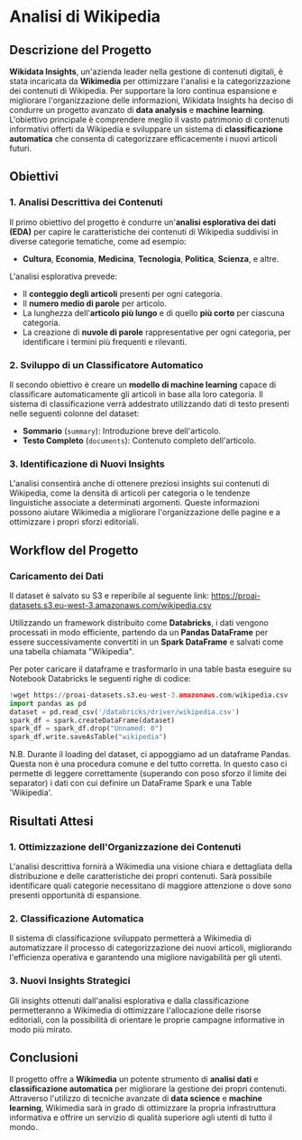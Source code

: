 # Analisi di Wikipedia

## Descrizione del Progetto

**Wikidata Insights**, un'azienda leader nella gestione di contenuti digitali, è stata incaricata da **Wikimedia** per ottimizzare l'analisi e la categorizzazione dei contenuti di Wikipedia. Per supportare la loro continua espansione e migliorare l'organizzazione delle informazioni, Wikidata Insights ha deciso di condurre un progetto avanzato di **data analysis** e **machine learning**. L'obiettivo principale è comprendere meglio il vasto patrimonio di contenuti informativi offerti da Wikipedia e sviluppare un sistema di **classificazione automatica** che consenta di categorizzare efficacemente i nuovi articoli futuri.



## Obiettivi

### 1. Analisi Descrittiva dei Contenuti

Il primo obiettivo del progetto è condurre un'**analisi esplorativa dei dati (EDA)** per capire le caratteristiche dei contenuti di Wikipedia suddivisi in diverse categorie tematiche, come ad esempio:
- **Cultura**, **Economia**, **Medicina**, **Tecnologia**, **Politica**, **Scienza**, e altre.

L'analisi esplorativa prevede:
- Il **conteggio degli articoli** presenti per ogni categoria.
- Il **numero medio di parole** per articolo.
- La lunghezza dell'**articolo più lungo** e di quello **più corto** per ciascuna categoria.
- La creazione di **nuvole di parole** rappresentative per ogni categoria, per identificare i termini più frequenti e rilevanti.

### 2. Sviluppo di un Classificatore Automatico

Il secondo obiettivo è creare un **modello di machine learning** capace di classificare automaticamente gli articoli in base alla loro categoria. Il sistema di classificazione verrà addestrato utilizzando dati di testo presenti nelle seguenti colonne del dataset:
- **Sommario** (`summary`): Introduzione breve dell'articolo.
- **Testo Completo** (`documents`): Contenuto completo dell'articolo.


### 3. Identificazione di Nuovi Insights

L'analisi consentirà anche di ottenere preziosi insights sui contenuti di Wikipedia, come la densità di articoli per categoria o le tendenze linguistiche associate a determinati argomenti. Queste informazioni possono aiutare Wikimedia a migliorare l'organizzazione delle pagine e a ottimizzare i propri sforzi editoriali.

## Workflow del Progetto

### Caricamento dei Dati


Il dataset è salvato su S3 e reperibile al seguente link:  https://proai-datasets.s3.eu-west-3.amazonaws.com/wikipedia.csv

Utilizzando un framework distribuito come **Databricks**, i dati vengono processati in modo efficiente, partendo da un **Pandas DataFrame** per essere successivamente convertiti in un **Spark DataFrame** e salvati come una tabella chiamata "Wikipedia".

Per poter caricare il dataframe e trasformarlo in una table basta eseguire su Notebook Databricks le seguenti righe di codice: 

```python
!wget https://proai-datasets.s3.eu-west-3.amazonaws.com/wikipedia.csv
import pandas as pd
dataset = pd.read_csv('/databricks/driver/wikipedia.csv')
spark_df = spark.createDataFrame(dataset)
spark_df = spark_df.drop("Unnamed: 0")
spark_df.write.saveAsTable("wikipedia")
```

N.B. Durante il loading del dataset, ci appoggiamo ad un dataframe Pandas. Questa non è una procedura comune e del tutto corretta. In questo caso ci permette di leggere correttamente (superando con poso sforzo il limite dei separator) i dati con cui definire un DataFrame Spark e una Table 'Wikipedia'. 

## Risultati Attesi

### 1. Ottimizzazione dell'Organizzazione dei Contenuti
L'analisi descrittiva fornirà a Wikimedia una visione chiara e dettagliata della distribuzione e delle caratteristiche dei propri contenuti. Sarà possibile identificare quali categorie necessitano di maggiore attenzione o dove sono presenti opportunità di espansione.

### 2. Classificazione Automatica
Il sistema di classificazione sviluppato permetterà a Wikimedia di automatizzare il processo di categorizzazione dei nuovi articoli, migliorando l'efficienza operativa e garantendo una migliore navigabilità per gli utenti.

### 3. Nuovi Insights Strategici
Gli insights ottenuti dall'analisi esplorativa e dalla classificazione permetteranno a Wikimedia di ottimizzare l'allocazione delle risorse editoriali, con la possibilità di orientare le proprie campagne informative in modo più mirato.

## Conclusioni

Il progetto offre a **Wikimedia** un potente strumento di **analisi dati** e **classificazione automatica** per migliorare la gestione dei propri contenuti. Attraverso l'utilizzo di tecniche avanzate di **data science** e **machine learning**, Wikimedia sarà in grado di ottimizzare la propria infrastruttura informativa e offrire un servizio di qualità superiore agli utenti di tutto il mondo.
